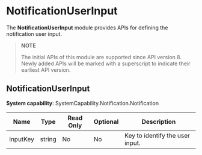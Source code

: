# NotificationUserInput

The **NotificationUserInput** module provides APIs for defining the notification user input.

> **NOTE**
>
> The initial APIs of this module are supported since API version 8. Newly added APIs will be marked with a superscript to indicate their earliest API version.

## NotificationUserInput

**System capability**: SystemCapability.Notification.Notification

| Name    | Type   | Read Only | Optional | Description                         |
| -------- | ------ |----- | ---- | ----------------------------- |
| inputKey | string | No  |  No | Key to identify the user input. |
